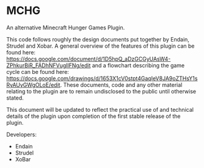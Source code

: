 MCHG
====

An alternative Minecraft Hunger Games Plugin.

This code follows roughly the design documents put together by Endain, Strudel and Xobar. A general overview of the features of this plugin can be found here: https://docs.google.com/document/d/1D5hpQ_aDzGCGyUAsW4-ZPhkurBiR_FADhNFVugIlFNg/edit and a flowchart describing the game cycle can be found here: https://docs.google.com/drawings/d/1653X1cV0stpt4GaqIeV8JA9oZTHsY1sRyAUyGWgOLoE/edit. These documents, code and any other material relating to the plugin are to remain undisclosed to the public until otherwise stated.

This document will be updated to reflect the practical use of and technical details of the plugin upon completion of the first stable release of the plugin.


Developers:
- Endain
- Strudel
- XoBar